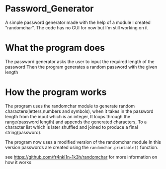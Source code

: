# Password_Generator
A simple password generator made with the help of a module I created "randomchar".
The code has no GUI for now but I'm still working on it

# What the program does
The password generator asks the user to input the required length of the password
Then the program generates a random password with the given length

# How the program works
The program uses the randomchar module to generate random characters(letters,numbers and symbols),
when it takes in the password length from the input which is an integer,
It loops through the range(password length) and appends the generated characters,
To a character list which is later shuffled and joined to produce a final string(password).

The program now uses a modified version of the randomchar module
In this version passwords are created using the `randomchar.printable()` function.

see https://github.com/fr4nkl1n-1k3h/randomchar for more information on how it works

